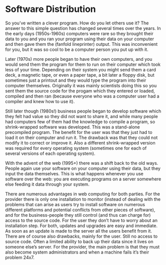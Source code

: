 # Software Distribution

So you’ve written a clever program. How do you let others use it? The
answer to this simple question has changed several times over the years.
In the early days (1950s-1960s) computers were rare so they brought
their data to you and you ran your program using their data on your
computer and then gave them the (fanfold lineprinter) output. This was
inconvenient for you, but it was so cool to be a computer person you put
up with it.

Later (1970s) more people began to have their own computers, and you
would send them the program for them to run on their computer which took
less of your time. Depending on their system you might send them a card
deck, a magnetic tape, or even a paper tape, a bit later a floppy disk,
but sometimes just a printout and they would type the program into their
computer themselves. Originally it was mainly scientists doing this so
you sent them the source code for the progam which they entered or
loaded, compiled and then ran (because everyone who was a computer user
had a compiler and knew how to use it).

Still later though (1980s!) business people began to develop software
which they felt had value so they did not want to share it, and while
many people had computers few of them had the knowledge to compile a
program, so shrink-wrapped software was developed. This was a
stand-alone precompiled program. The benefit for the user was that they
just had to load it on their computer and run it. The drawback was that
they could not modify it to correct or improve it. Also a different
shrink-wrapped version was required for every operating system
(sometimes one for each of several versions of each operating system).

With the advent of the web (1995+) there was a shift back to the old
ways. People again use your software on your computer using their data,
but they input the data themselves. This is what happens whenever you
use software over the web: you are executing programs on a server
somewhere else feeding it data through your system.

There are numerous advantages in web computing for both parties. For the
provider there is only one installation to monitor (instead of dealing
with the problems that can arise as users try to install software on
numerous different platforms and potential conflicts from other pieces
of software), and for the business-people they still control (and thus
can charge for) access to the source code. For the user they don’t have
to worry about an installation step. For both, updates and upgrades are
easy and immediate. As soon as an update is made to the server all the
users benefit from it. There are of course also drawbacks, mainly for
the user. Still no access to source code. Often a limited ability to
back up their data since it lives on someone else’s server. For the
provider, the main problem is that they must also become system
administrators and when a machine fails it’s their problem 24x7.
